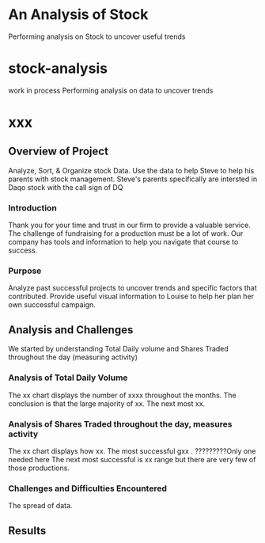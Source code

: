  # An Analysis of Stock
Performing analysis on Stock to uncover useful trends
# stock-analysis
work in process Performing analysis on              data to uncover trends
# xxx
## Overview of Project
Analyze, Sort, & Organize stock Data.  Use the data to help Steve to help his parents with stock management.  Steve's parents specifically are intersted in Daqo stock with the call sign of DQ   
### Introduction
Thank you for your time and trust in our firm to provide a valuable service.  The challenge of fundraising for a production must be a lot of work.   Our company has tools and information to help you navigate that course to success.   
### Purpose
Analyze past successful projects to uncover trends and specific factors that contributed.  Provide useful visual information to Louise to help her plan her own successful campaign.  

## Analysis and Challenges
We started by understanding Total Daily volume and 
Shares Traded throughout the day (measuring activity)  

### Analysis of Total Daily Volume
The xx chart displays the number of xxxx throughout the months.  The conclusion is that the large majority of xx.  The next most xx.   
### Analysis of Shares Traded throughout the day, measures activity 
The xx chart displays how xx. The most successful gxx .  ?????????Only one needed here The next most successful is xx range but there are very few of those productions. 

### Challenges and Difficulties Encountered
The spread of data. 
## Results
